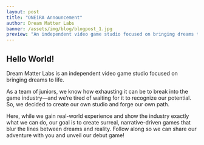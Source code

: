 ```yaml
---
layout: post
title: "ONEiRA Announcement"
author: Dream Matter Labs
banner: /assets/img/blog/blogpost_1.jpg
preview: "An independent video game studio focused on bringing dreams to life."
---
```

<h2 class="post-heading">Hello World!</h2>

Dream Matter Labs is an independent video game studio focused on bringing dreams to life. 

As a team of juniors, we know how exhausting it can be to break into the game industry—and we’re tired of waiting for it to recognize our potential. So, we decided to create our own studio and forge our own path.

Here, while we gain real-world experience and show the industry exactly what we can do, our goal is to create surreal, narrative-driven games that blur the lines between dreams and reality. Follow along so we can share our adventure with you and unveil our debut game!